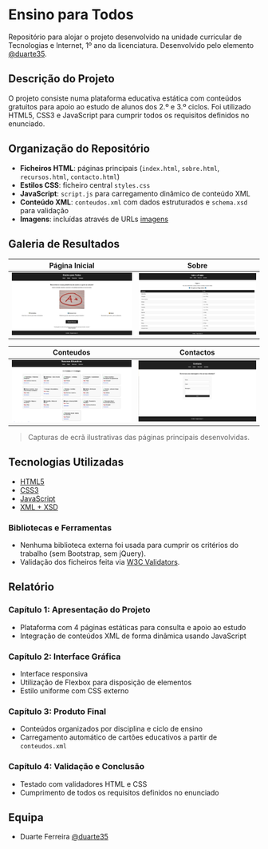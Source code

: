 # Ensino para Todos

Repositório para alojar o projeto desenvolvido na unidade curricular de Tecnologias e Internet, 1º ano da licenciatura. Desenvolvido pelo elemento [@duarte35](https://github.com/duarte35).

## Descrição do Projeto

O projeto consiste numa plataforma educativa estática com conteúdos gratuitos para apoio ao estudo de alunos dos 2.º e 3.º ciclos. Foi utilizado HTML5, CSS3 e JavaScript para cumprir todos os requisitos definidos no enunciado.

## Organização do Repositório

* **Ficheiros HTML**: páginas principais (`index.html`, `sobre.html`, `recursos.html`, `contacto.html`) 
* **Estilos CSS**: ficheiro central `styles.css` 
* **JavaScript**: `script.js` para carregamento dinâmico de conteúdo XML 
* **Conteúdo XML**: `conteudos.xml` com dados estruturados e `schema.xsd` para validação 
* **Imagens**: incluídas através de URLs [imagens](doc/images)

## Galeria de Resultados

| Página Inicial                          |     Sobre                           |
|----------------------------------------|--------------------------------------|
| ![Index](doc/images/index.png)        | ![sobre](doc/images/objetivo.png) |

| Conteudos                               | Contactos                           |
|----------------------------------------|--------------------------------------|
| ![Conteudos](doc/images/conteudos.png) | ![contactos](doc/images/contacto.png) |

> Capturas de ecrã ilustrativas das páginas principais desenvolvidas.

## Tecnologias Utilizadas

* [HTML5](https://developer.mozilla.org/pt-PT/docs/Web/HTML)
* [CSS3](https://developer.mozilla.org/pt-PT/docs/Web/CSS)
* [JavaScript](https://developer.mozilla.org/pt-PT/docs/Web/JavaScript)
* [XML + XSD](https://www.w3schools.com/xml/schema_intro.asp)

### Bibliotecas e Ferramentas

* Nenhuma biblioteca externa foi usada para cumprir os critérios do trabalho (sem Bootstrap, sem jQuery).
* Validação dos ficheiros feita via [W3C Validators](https://validator.w3.org/).

## Relatório

### Capítulo 1: Apresentação do Projeto
- Plataforma com 4 páginas estáticas para consulta e apoio ao estudo
- Integração de conteúdos XML de forma dinâmica usando JavaScript

### Capítulo 2: Interface Gráfica
- Interface responsiva
- Utilização de Flexbox para disposição de elementos
- Estilo uniforme com CSS externo

### Capítulo 3: Produto Final
- Conteúdos organizados por disciplina e ciclo de ensino
- Carregamento automático de cartões educativos a partir de `conteudos.xml`

### Capítulo 4: Validação e Conclusão
- Testado com validadores HTML e CSS
- Cumprimento de todos os requisitos definidos no enunciado

## Equipa

* Duarte Ferreira [@duarte35](https://github.com/duarte35)
